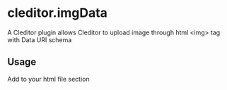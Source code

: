 cleditor.imgData
================

A Cleditor plugin allows Cleditor to upload image through html &lt;img> tag with
Data URI schema

Usage
-----

Add to your html file <head> section

<link rel="stylesheet" href="{path-to}/jquery.cleditor.css" type="text/css">

<script type="text/javascript" src="{path-to}/jquery-{version}.js"></script>

<script type="text/javascript" src="{path-to}/jquery.cleditor.js"></script>

<script type="text/javascript" src="{path-to}/cleditor.imgData.js"></script>

<script>

$(function() {

$( '#editor' ).cleditor({

            imgData : {

                swfPath : 'string' //(required)path to swf files(expressInstall
                and filereader.swf)

            }

            //maybe other cleditor options as you like

        });

});

</script>
